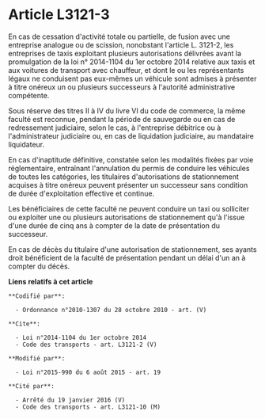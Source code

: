 # Article L3121-3

En cas de cessation d'activité totale ou partielle, de fusion avec une entreprise analogue ou de scission, nonobstant
l'article L. 3121-2, les entreprises de taxis exploitant plusieurs autorisations délivrées avant la promulgation de la loi n°
2014-1104 du 1er octobre 2014 relative aux taxis et aux voitures de transport avec chauffeur, et dont le ou les représentants
légaux ne conduisent pas eux-mêmes un véhicule sont admises à présenter à titre onéreux un ou plusieurs successeurs à
l'autorité administrative compétente. 

Sous réserve des titres II à IV du livre VI du code de commerce, la même faculté est reconnue, pendant la période de
sauvegarde ou en cas de redressement judiciaire, selon le cas, à l'entreprise débitrice ou à l'administrateur judiciaire ou,
en cas de liquidation judiciaire, au mandataire liquidateur. 

En cas d'inaptitude définitive, constatée selon les modalités fixées par voie réglementaire, entraînant l'annulation du
permis de conduire les véhicules de toutes les catégories, les titulaires d'autorisations de stationnement acquises à titre
onéreux peuvent présenter un successeur sans condition de durée d'exploitation effective et continue. 

Les bénéficiaires de cette faculté ne peuvent conduire un taxi ou solliciter ou exploiter une ou plusieurs autorisations de
stationnement qu'à l'issue d'une durée de cinq ans à compter de la date de présentation du successeur. 

En cas de décès du titulaire d'une autorisation de stationnement, ses ayants droit bénéficient de la faculté de présentation
pendant un délai d'un an à compter du décès.

**Liens relatifs à cet article**

	**Codifié par**:

	  - Ordonnance n°2010-1307 du 28 octobre 2010 - art. (V)

	**Cite**:

	  - Loi n°2014-1104 du 1er octobre 2014
	  - Code des transports - art. L3121-2 (V)

	**Modifié par**:

	  - Loi n°2015-990 du 6 août 2015 - art. 19

	**Cité par**:

	  - Arrêté du 19 janvier 2016 (V)
	  - Code des transports - art. L3121-10 (M)
